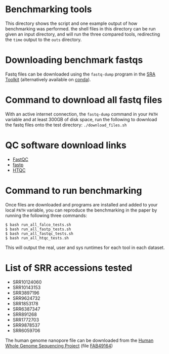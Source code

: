 # Benchmarking tools
This directory shows the script and one example output of how benchmarking was
performed. the shell files in this directory can be run given an input
directory, and will run the three compared tools, redirecting the `time` output
to the `outs` directory.

Downloading benchmark fastqs
=============================
Fastq files can be downloaded using the `fastq-dump` program in the [SRA
Toolkit](https://www.ncbi.nlm.nih.gov/sra/docs/toolkitsoft) (alternatively
available on [conda](https://anaconda.org/bioconda/sra-tools)).

Command to download all fastq files
===================================
With an active internet connection, the `fastq-dump` command in your `PATH`
variable and at least 300GB of disk space, run the following to download the
fastq files onto the test directory:
`./download_files.sh`

QC software download links
=======================
 * [FastQC](https://www.bioinformatics.babraham.ac.uk/projects/fastqc)
 * [fastp](https://github.com/OpenGene/fastp/releases)
 * [HTQC](https://sourceforge.net/projects/htqc)

Command to run benchmarking
===========================
Once files are downloaded and programs are installed and added to your local
`PATH` variable, you can reproduce the benchmarking in the paper by running the
following three commands:
```
$ bash run_all_falco_tests.sh
$ bash run_all_fastp_tests.sh
$ bash run_all_fastqc_tests.sh
$ bash run_all_htqc_tests.sh
```

This will output the real, user and sys runtimes for each tool in each dataset.

List of SRR accessions tested
=============================
 - SRR10124060
 - SRR10143153
 - SRR3897196
 - SRR9624732
 - SRR1853178
 - SRR6387347
 - SRR891268
 - SRR1772703
 - SRR9878537
 - SRR6059706

The human genome nanopore file can be downloaded from the [Human Whole Genome
Sequencing
Project](https://github.com/nanopore-wgs-consortium/NA12878/blob/master/nanopore-human-genome/rel_3_4.md) (file [FAB49164](http://s3.amazonaws.com/nanopore-human-wgs/rel3-nanopore-wgs-4045668814-FAB49164.fastq.gz))


